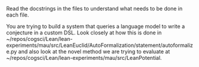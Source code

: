 Read the docstrings in the files to understand what needs to be done in each file.

You are trying to build a system that queries a language model to write a conjecture in a custom DSL. 
Look closely at how this is done in ~/repos/cogsci/Lean/lean-experiments/mau/src/LeanEuclid/AutoFormalization/statement/autoformalize.py
and also look at the novel method we are trying to evaluate at ~/repos/cogsci/Lean/lean-experiments/mau/src/LeanPotential.
